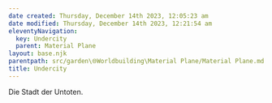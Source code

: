 ```yaml
---
date created: Thursday, December 14th 2023, 12:05:23 am
date modified: Thursday, December 14th 2023, 12:21:54 am
eleventyNavigation:
  key: Undercity
  parent: Material Plane
layout: base.njk
parentpath: src/garden\🌐Worldbuilding\Material Plane/Material Plane.md
title: Undercity
---
```


Die Stadt der Untoten.